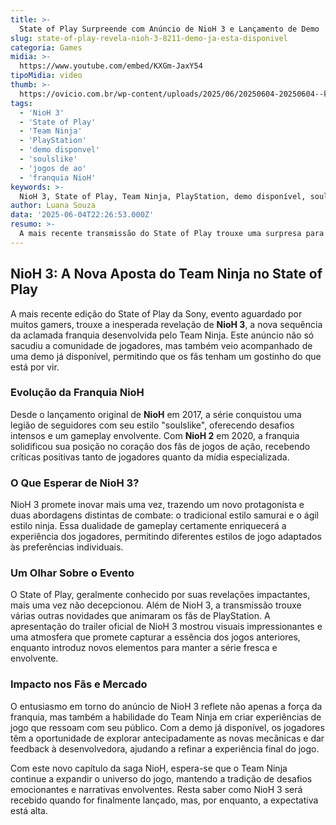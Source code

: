 ```yaml
---
title: >-
  State of Play Surpreende com Anúncio de NioH 3 e Lançamento de Demo
slug: state-of-play-revela-nioh-3-8211-demo-ja-esta-disponivel
categoria: Games
midia: >-
  https://www.youtube.com/embed/KXGm-JaxY54
tipoMidia: video
thumb: >-
  https://ovicio.com.br/wp-content/uploads/2025/06/20250604-20250604--kxgm-jaxy54.jpg
tags:
  - 'NioH 3'
  - 'State of Play'
  - 'Team Ninja'
  - 'PlayStation'
  - 'demo disponvel'
  - 'soulslike'
  - 'jogos de ao'
  - 'franquia NioH'
keywords: >-
  NioH 3, State of Play, Team Ninja, PlayStation, demo disponível, soulslike, jogos de ação, franquia NioH
author: Luana Souza
data: '2025-06-04T22:26:53.000Z'
resumo: >-
  A mais recente transmissão do State of Play trouxe uma surpresa para os fãs de jogos de ação: o anúncio de NioH 3, com uma demo já disponível para os curiosos de plantão.
---
```


## NioH 3: A Nova Aposta do Team Ninja no State of Play

A mais recente edição do State of Play da Sony, evento aguardado por muitos gamers, trouxe a inesperada revelação de **NioH 3**, a nova sequência da aclamada franquia desenvolvida pelo Team Ninja. Este anúncio não só sacudiu a comunidade de jogadores, mas também veio acompanhado de uma demo já disponível, permitindo que os fãs tenham um gostinho do que está por vir.

### Evolução da Franquia NioH

Desde o lançamento original de **NioH** em 2017, a série conquistou uma legião de seguidores com seu estilo "soulslike", oferecendo desafios intensos e um gameplay envolvente. Com **NioH 2** em 2020, a franquia solidificou sua posição no coração dos fãs de jogos de ação, recebendo críticas positivas tanto de jogadores quanto da mídia especializada.

### O Que Esperar de NioH 3?

NioH 3 promete inovar mais uma vez, trazendo um novo protagonista e duas abordagens distintas de combate: o tradicional estilo samurai e o ágil estilo ninja. Essa dualidade de gameplay certamente enriquecerá a experiência dos jogadores, permitindo diferentes estilos de jogo adaptados às preferências individuais.

### Um Olhar Sobre o Evento

O State of Play, geralmente conhecido por suas revelações impactantes, mais uma vez não decepcionou. Além de NioH 3, a transmissão trouxe várias outras novidades que animaram os fãs de PlayStation. A apresentação do trailer oficial de NioH 3 mostrou visuais impressionantes e uma atmosfera que promete capturar a essência dos jogos anteriores, enquanto introduz novos elementos para manter a série fresca e envolvente.

### Impacto nos Fãs e Mercado

O entusiasmo em torno do anúncio de NioH 3 reflete não apenas a força da franquia, mas também a habilidade do Team Ninja em criar experiências de jogo que ressoam com seu público. Com a demo já disponível, os jogadores têm a oportunidade de explorar antecipadamente as novas mecânicas e dar feedback à desenvolvedora, ajudando a refinar a experiência final do jogo.

Com este novo capítulo da saga NioH, espera-se que o Team Ninja continue a expandir o universo do jogo, mantendo a tradição de desafios emocionantes e narrativas envolventes. Resta saber como NioH 3 será recebido quando for finalmente lançado, mas, por enquanto, a expectativa está alta.
